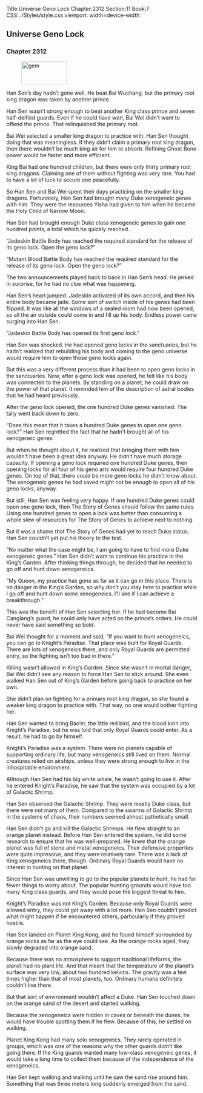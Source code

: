 Title:Universe Geno Lock 
Chapter:2312 
Section:11 
Book:7 
CSS:../Styles/style.css 
viewport: width=device-width
  
## Universe Geno Lock
### Chapter 2312 
<figure>
	<img src="../Images/gem.gif" alt="gem" id="gem" width="120" height="60" />
</figure>
  

  
  Han Sen’s day hadn’t gone well. He beat Bai Wuchang, but the primary root king dragon was taken by another prince.

Han Sen wasn’t strong enough to beat another King class prince and seven half-deified guards. Even if he could have won, Bai Wei didn’t want to offend the prince. Thet relinquished the primary root.

Bai Wei selected a smaller king dragon to practice with. Han Sen thought doing that was meaningless. If they didn’t claim a primary root king dragon, then there wouldn’t be much king air for him to absorb. Refining Ghost Bone power would be faster and more efficient.

King Bai had one hundred children, but there were only thirty primary root king dragons. Claiming one of them without fighting was very rare. You had to have a lot of luck to secure one peacefully.

So Han Sen and Bai Wei spent their days practicing on the smaller king dragons. Fortunately, Han Sen had brought many Duke xenogeneic genes with him. They were the resources Yisha had given to him when he became the Holy Child of Narrow Moon.

Han Sen had brought enough Duke class xenogeneic genes to gain one hundred points, a total which he quickly reached.

“Jadeskin Battle Body has reached the required standard for the release of its geno lock. Open the geno lock?”

“Mutant Blood Battle Body has reached the required standard for the release of its geno lock. Open the geno lock?”

The two announcements played back to back in Han Sen’s head. He jerked in surprise, for he had no clue what was happening.

Han Sen’s heart jumped. Jadeskin activated of its own accord, and then his entire body became jade. Some sort of switch inside of his genes had been flipped. It was like all the windows of a sealed room had now been opened, so all the air outside could come in and fill up his body. Endless power came surging into Han Sen.

“Jadeskin Battle Body has opened its first geno lock.”

Han Sen was shocked. He had opened geno locks in the sanctuaries, but he hadn’t realized that rebuilding his body and coming to the geno universe would require him to open those geno locks again.

But this was a very different process than it had been to open geno locks in the sanctuaries. Now, after a geno lock was opened, he felt like his body was connected to the planets. By standing on a planet, he could draw on the power of that planet. It reminded him of the description of astral bodies that he had heard previously.

After the geno lock opened, the one hundred Duke genes vanished. The tally went back down to zero.

“Does this mean that it takes a hundred Duke genes to open one geno lock?” Han Sen regretted the fact that he hadn’t brought all of his xenogeneic genes.

But when he thought about it, he realized that bringing them with him wouldn’t have been a great idea anyway. He didn’t have much storage capacity. If opening a geno lock required one hundred Duke genes, then opening locks for all four of his geno arts would require four hundred Duke genes. On top of that, there could be more geno locks he didn’t know about. The xenogeneic genes he had saved might not be enough to open all of his geno locks, anyway.

But still, Han Sen was feeling very happy. If one hundred Duke genes could open one geno lock, then The Story of Genes should follow the same rules. Using one hundred genes to open a lock was better than consuming a whole slew of resources for The Story of Genes to achieve next to nothing.

But it was a shame that The Story of Genes had yet to reach Duke status. Han Sen couldn’t yet put his theory to the test.

“No matter what the case might be, I am going to have to find more Duke xenogeneic genes.” Han Sen didn’t want to continue his practice in the King’s Garden. After thinking things through, he decided that he needed to go off and hunt down xenogeneics.

“My Queen, my practice has gone as far as it can go in this place. There is no danger in the King’s Garden, so why don’t you stay here to practice while I go off and hunt down some xenogeneics. I’ll see if I can achieve a breakthrough.”

This was the benefit of Han Sen selecting her. If he had become Bai Canglang’s guard, he could only have acted on the prince’s orders. He could never have said something so bold.

Bai Wei thought for a moment and said, “If you want to hunt xenogeneics, you can go to Knight’s Paradise. That place was built for Royal Guards. There are lots of xenogeneics there, and only Royal Guards are permitted entry, so the fighting isn’t too bad in there.”

Killing wasn’t allowed in King’s Garden. Since she wasn’t in mortal danger, Bai Wei didn’t see any reason to force Han Sen to stick around. She even walked Han Sen out of King’s Garden before going back to practice on her own.

She didn’t plan on fighting for a primary root king dragon, so she found a weaker king dragon to practice with. That way, no one would bother fighting her.

Han Sen wanted to bring Bao’er, the little red bird, and the blood kirin into Knight’s Paradise, but he was told that only Royal Guards could enter. As a result, he had to go by himself.

Knight’s Paradise was a system. There were no planets capable of supporting ordinary life, but many xenogeneics still lived on them. Normal creatures relied on airships, unless they were strong enough to live in the inhospitable environment.

Although Han Sen had his big white whale, he wasn’t going to use it. After he entered Knight’s Paradise, he saw that the system was occupied by a lot of Galactic Shrimp.

Han Sen observed the Galactic Shrimp. They were mostly Duke class, but there were not many of them. Compared to the swarms of Galactic Shrimp in the systems of chaos, their numbers seemed almost pathetically small.

Han Sen didn’t go and kill the Galactic Shrimps. He flew straight to an orange planet instead. Before Han Sen entered the system, he did some research to ensure that he was well-prepared. He knew that the orange planet was full of stone and metal xenogeneics. Their defensive properties were quite impressive, and they were relatively rare. There was a lack of King xenogeneics there, though. Ordinary Royal Guards would have no interest in hunting on that planet.

Since Han Sen was unwilling to go to the popular planets to hunt, he had far fewer things to worry about. The popular hunting grounds would have too many King class guards, and they would pose the biggest threat to him.

Knight’s Paradise was not King’s Garden. Because only Royal Guards were allowed entry, they could get away with a lot more. Han Sen couldn’t predict what might happen if he encountered others, particularly if they proved hostile.

Han Sen landed on Planet King Kong, and he found himself surrounded by orange rocks as far as the eye could see. As the orange rocks aged, they slowly degraded into orange sand.

Because there was no atmosphere to support traditional lifeforms, the planet had no plant life. And that meant that the temperature of the planet’s surface was very low, about two hundred kelvins. The gravity was a few times higher than that of most planets, too. Ordinary humans definitely couldn’t live there.

But that sort of environment wouldn’t affect a Duke. Han Sen touched down on the orange sand of the desert and started walking.

Because the xenogeneics were hidden in caves or beneath the dunes, he would have trouble spotting them if he flew. Because of this, he settled on walking.

Planet King Kong had many solo xenogeneics. They rarely operated in groups, which was one of the reasons why the other guards didn’t like going there. If the King guards wanted many low-class xenogeneic genes, it would take a long time to collect them because of the independence of the xenogeneics.

Han Sen kept walking and walking until he saw the sand rise around him. Something that was three meters long suddenly emerged from the sand.
